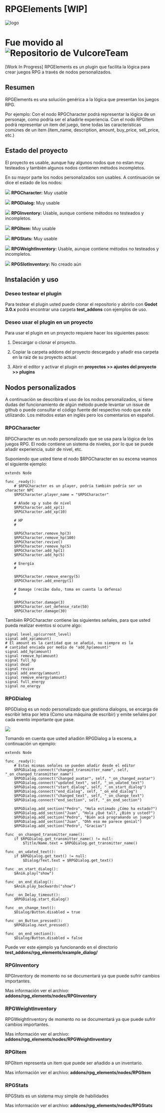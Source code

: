 # RPGElements [WIP]

![logo](https://github.com/MatiasVME/RPGElements/blob/master/images/RPGElementsFull.png)

# **Fue movido al ![Repositorio de VulcoreTeam](https://github.com/TheVulcoreTeam/RPGNodes)**

[Work In Progress] RPGElements es un plugin que facilita la lógica para crear juegos RPG a través de nodos personalizados.


## Resumen

RPGElements es una solución genérica a la lógica que presentan los juegos RPG.

Por ejemplo: Con el nodo RPGCharacter podrá representar la lógica de un personaje, como podría ser el añadirle experiencia. Con el nodo RPGItem podrá representar un item del juego, tiene todas las características comúnes de un item (item_name, description, amount, buy_price, sell_price, etc.)

## Estado del proyecto

El proyecto es usable, aunque hay algunos nodos que no estan muy testeados y también algunos nodos contienen métodos incompletos.

En su mayor parte los nodos personalizados son usables. A continuación se dice el estado de los nodos:

![](https://github.com/MatiasVME/RPGElements/blob/master/addons/rpg_elements/icons/RPGCharacter.png) **RPGCharacter:** Muy usable

![](https://github.com/MatiasVME/RPGElements/blob/master/addons/rpg_elements/icons/RPGDialog.png) **RPGDialog:** Muy usable

![](https://github.com/MatiasVME/RPGElements/blob/master/addons/rpg_elements/icons/RPGInventory.png) **RPGInventory:** Usable, aunque contiene métodos no testeados y incompletos.

![](https://github.com/MatiasVME/RPGElements/blob/master/addons/rpg_elements/icons/RPGItem.png) **RPGItem:** Muy usable

![](https://github.com/MatiasVME/RPGElements/blob/master/addons/rpg_elements/icons/RPGStats.png) **RPGStats:** Muy usable

![](https://github.com/MatiasVME/RPGElements/blob/master/addons/rpg_elements/icons/RPGWeightInventory.png) **RPGWeightInventory:** Usable, aunque contiene métodos no testeados y incompletos.

![](https://github.com/MatiasVME/RPGElements/blob/master/addons/rpg_elements/icons/RPGSlotInventory.png) **RPGSlotInventory:** No creado aún

## Instalación y uso

### Deseo testear el plugin

Para testear el plugin usted puede clonar el repositorio y abrirlo con **Godot 3.0.x** podrá encontrar una carpeta **test_addons** con ejemplos de uso.

### Deseo usar el plugin en un proyecto

Para usar el plugin en un proyecto requiere hacer los siguientes pasos:

1) Descargar o clonar el proyecto.

2) Copiar la carpeta addons del proyecto descargado y añadir esa carpeta en la raiz de su proyecto actual.

3) Abrir el editor y activar el plugin en **proyectos >> ajustes del proyecto >> plugins**

## Nodos personalizados

A continuación se describira el uso de los nodos personalizados, si tiene dudas del funcionamiento de algún método puede levantar un issue de github o puede consultar el código fuente del respectivo nodo que esta utilizando. Los métodos estan en inglés pero los comentarios en español.

### RPGCharacter

RPGCharacter es un nodo personalizado que se usa para la lógica de los juegos RPG. El nodo contiene un sistema de niveles, por lo que se puede añadir experiencia, subir de nivel, etc.

Suponiendo que usted tiene el nodo $RPGCharacter en su escena veamos el siguiente ejemplo:

```gdscript
extends Node

func _ready():
	# $RPGCharacter es un player, podría también podría ser un character NPC
	$RPGCharacter.player_name = "$RPGCharacter"
	
	# Añade xp y sube de nivel
	$RPGCharacter.add_xp(1)
	$RPGCharacter.add_xp(10)
	
	# HP
	#
	
	$RPGCharacter.remove_hp(3)
	$RPGCharacter.remove_hp(100)
	$RPGCharacter.revive()
	$RPGCharacter.remove_hp(5)
	$RPGCharacter.add_hp(1)
	$RPGCharacter.add_hp(5)

	# Energía
	#

	$RPGCharacter.remove_energy(5)
	$RPGCharacter.add_energy(1)

	# Damage (recibe daño, toma en cuenta la defensa)
	# 
	
	$RPGCharacter.damage(3)
	$RPGCharacter.set_defense_rate(50)
	$RPGCharacter.damage(30)

```

También RPGCharacter contiene las siguientes señales, para que usted pueda realizar eventos si ocurre algo:

```gdscript
signal level_up(current_level)
signal add_xp(amount)
# El amount es la cantidad que se añadió, no siempre es la
# cantidad enviada por medio de "add_hp(amount)"
signal add_hp(amount)
signal remove_hp(amount)
signal full_hp
signal dead
signal revive
signal add_energy(amount)
signal remove_energy(amount)
signal full_energy
signal no_energy
```

### RPGDialog

RPGDialog es un nodo personalizado que gestiona dialogos, se encarga de escribir letra por letra (Como una máquina de escribir) y emite señales por cada evento importante que pase.

![](https://github.com/MatiasVME/RPGElements/blob/master/images/animations/RPGDialog.gif)

Tomando en cuenta que usted añadión RPGDialog a la escena, a continuación un ejemplo:

```gdscript
extends Node

func _ready():
	# Estas mismas señales se pueden añadir desde el editor
	$RPGDialog.connect("changed_transmitter_name", self, "_on_changed_transmitter_name")
	$RPGDialog.connect("changed_avatar", self, "_on_changed_avatar")
	$RPGDialog.connect("updated_text", self, "_on_udated_text")
	$RPGDialog.connect("start_dialog", self, "_on_start_dialog")
	$RPGDialog.connect("end_dialog", self, "_on_end_dialog")
	$RPGDialog.connect("changed_text", self, "_on_change_text")
	$RPGDialog.connect("end_section", self, "_on_end_section")
	
	$RPGDialog.add_section("Pedro", "Hola estimado ¿Cómo ha estado?")
	$RPGDialog.add_section("Juan", "Hola ¿Qué tal?, ¿Bién y usted?")
	$RPGDialog.add_section("Pedro", "Bién acá programando un juego")
	$RPGDialog.add_section("Juan", "Ohh eso me parece genial")
	$RPGDialog.add_section("Pedro", "Gracias")

func _on_changed_transmitter_name():
	if $RPGDialog.get_transmitter_name() != null:
		$Title/Name.text = $RPGDialog.get_transmitter_name()
	
func _on_udated_text():
	if $RPGDialog.get_text() != null:
		$Dialog/Text.text = $RPGDialog.get_text()
		
func _on_start_dialog():
	$Anim.play("show")
	
func _on_end_dialog():
	$Anim.play_backwards("show")

func _on_Delay_timeout():
	$RPGDialog.start_dialog()
	
func _on_change_text():
	$Dialog/Button.disabled = true

func _on_Button_pressed():
	$RPGDialog.next_pressed()

func _on_end_section():
	$Dialog/Button.disabled = false

```

Puede ver este ejemplo ya funcionando en el directorio **test_addons/rpg_elements/example_dialog/**

### RPGInventory

RPGInventory de momento no se documentará ya que puede sufrir cambios importantes.

Mas información ver el archivo: **addons/rpg_elements/nodes/RPGInventory**

### RPGWeightInventory

RPGWeightInventory de momento no se documentará ya que puede sufrir cambios importantes.

Mas información ver el archivo: **addons/rpg_elements/nodes/RPGWeightInventory**

### RPGItem

RPGItem representa un item que puede ser añadido a un inventario.

Mas información ver el archivo: **addons/rpg_elements/nodes/RPGItem**

### RPGStats

RPGStats es un sistema muy simple de habilidades

Mas información ver el archivo: **addons/rpg_elements/nodes/RPGStats**
